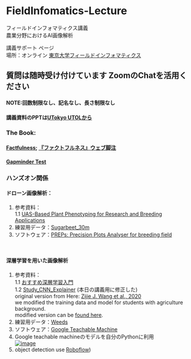 # FieldInfomatics-Lecture
フィールドインフォマティクス講義  
農業分野におけるAI画像解析

講義サポート ページ  
場所：オンライン
[東京大学フィールドインフォマティクス](https://www.iu.a.u-tokyo.ac.jp/lectures/AG16/)

## 質問は随時受け付けています ZoomのChatを活用ください　　
#### NOTE:回数制限なし、記名なし、長さ制限なし
#### 講義資料のPPTは[UTokyo UTOLから](https://utol.ecc.u-tokyo.ac.jp/login)  

### The Book:  
#### [Factfulness](https://www.gapminder.org/factfulness-book/); [『ファクトフルネス』ウェブ脚注](https://factfulness-source.chibicode.com/)
#### [Gapminder Test](https://ahaslides.com/7YDWL)

### ハンズオン関係
#### ドローン画像解析：　　
1. 参考資料：  
1.1 [UAS-Based Plant Phenotyping for Research and Breeding Applications](https://spj.science.org/doi/10.34133/2021/9840192)
2. 練習用データ：[Sugarbeet_30m](https://www.dropbox.com/sh/5epqozi01fuv2gj/AABGO9ojPdxrQa74sNUeSxJAa?dl=0)
3. ソフトウェア：[PREPs: Precision Plots Analyser for breeding field](http://cse.naro.affrc.go.jp/aitoh/PREPs/)
<br>

#### 深層学習を用いた画像解析
1. 参考資料：  
1.1 [おすすめ深層学習入門](https://youtu.be/W92VcivhoBs)  
1.2 [Study_CNN_Explainer](https://utokyo-fieldphenomics-lab.github.io/Study_CNN_Explainer/) (本日の講義用に修正した)  
original version from Here: [Zijie J. Wang et al., 2020](https://github.com/poloclub/cnn-explainer)  
we modified the training data and model for students with agriculture background.  
modified version can be [found here](https://github.com/UTokyo-FieldPhenomics-Lab/Study_CNN_Explainer).
2. 練習用データ：[Weeds](https://www.dropbox.com/s/y7u2ttbg4u27m4g/weeds.zip?dl=0)
3. ソフトウェア：[Google Teachable Machine](https://teachablemachine.withgoogle.com/)  
4. Google teachable machineのモデルを自分のPythonに利用  
[![image](https://colab.research.google.com/assets/colab-badge.svg)](https://colab.research.google.com/github/oceam/fieldinformatics2023/blob/main/test_teachable_machine_model_20230607.ipynb) <br>
5. object detection use [Roboflow](https://roboflow.com/))

